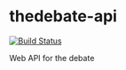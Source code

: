 thedebate-api
=============

[![Build Status](https://travis-ci.org/marclitchfield/thedebate-api.svg?branch=master)](https://travis-ci.org/marclitchfield/thedebate-api)


Web API for the debate
